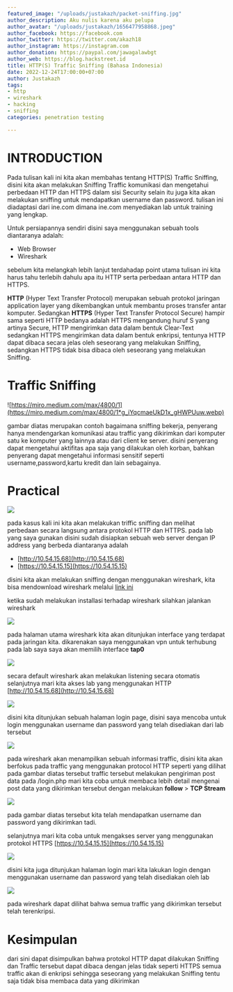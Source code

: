 ```yaml
---
featured_image: "/uploads/justakazh/packet-sniffing.jpg"
author_description: Aku nulis karena aku pelupa
author_avatar: "/uploads/justakazh/1656477958868.jpeg"
author_facebook: https://facebook.com
author_twitter: https://twitter.com/akazh18
author_instagram: https://instagram.com
author_donation: https://paypal.com/jawagalawbgt
author_web: https://blog.hackstreet.id
title: HTTP(S) Traffic Sniffing (Bahasa Indonesia)
date: 2022-12-24T17:00:00+07:00
author: Justakazh
tags:
- http
- wireshark
- hacking
- sniffing
categories: penetration testing

---
```

# **INTRODUCTION**

Pada tulisan kali ini kita akan membahas tentang HTTP(S) Traffic Sniffing, disini kita akan melakukan Sniffing Traffic komunikasi dan mengetahui perbedaan HTTP dan HTTPS dalam sisi Security selain itu juga kita akan melakukan sniffing untuk mendapatkan username dan password. tulisan ini diadaptasi dari ine.com dimana ine.com menyediakan lab untuk training yang lengkap.

Untuk persiapannya sendiri disini saya menggunakan sebuah tools diantaranya adalah:

* Web Browser
* Wireshark

sebelum kita melangkah lebih lanjut terdahadap point utama tulisan ini kita harus tahu terlebih dahulu apa itu HTTP serta perbedaan antara HTTP dan HTTPS.

**HTTP** (Hyper Text Transfer Protocol) merupakan sebuah protokol jaringan application layer yang dikembangkan untuk membantu proses transfer antar komputer. Sedangkan **HTTPS** (Hyper Text Transfer Protocol Secure) hampir sama seperti HTTP bedanya adalah HTTPS mengandung huruf S yang artinya Secure, HTTP mengirimkan data dalam bentuk Clear-Text sedangkan HTTPS mengirimkan data dalam bentuk enkripsi, tentunya HTTP dapat dibaca secara jelas oleh seseorang yang melakukan Sniffing, sedangkan HTTPS tidak bisa dibaca oleh seseorang yang melakukan Sniffing.

# Traffic Sniffing

![https://miro.medium.com/max/4800/1](https://miro.medium.com/max/4800/1*g_iYqcmaeUkD1x_gHWPUuw.webp)

gambar diatas merupakan contoh bagaimana sniffing bekerja, penyerang hanya mendengarkan komunikasi atau traffic yang dikirimkan dari komputer satu ke komputer yang lainnya atau dari client ke server. disini penyerang dapat mengetahui aktifitas apa saja yang dilakukan oleh korban, bahkan penyerang dapat mengetahui informasi sensitif seperti username,password,kartu kredit dan lain sebagainya.

# Practical

![](https://miro.medium.com/max/4800/1*cUE5s8ZYj414yOukc4VQvA.webp)

pada kasus kali ini kita akan melakukan triffic sniffing dan melihat perbedaan secara langsung antara protokol HTTP dan HTTPS. pada lab yang saya gunakan disini sudah disiapkan sebuah web server dengan IP address yang berbeda diantaranya adalah

* [http://10.54.15.68](http://10.54.15.68)
* [https://10.54.15.15](https://10.54.15.15)

disini kita akan melakukan sniffing dengan menggunakan wireshark, kita bisa mendownload wireshark melalui [link ini](https://www.wireshark.org/download.html)

ketika sudah melakukan installasi terhadap wireshark silahkan jalankan wireshark

![](https://miro.medium.com/max/4800/1*zOFua4ht5GDcY6ySnslN9A.webp)

pada halaman utama wireshark kita akan ditunjukan interface yang terdapat pada jaringan kita. dikarenakan saya menggunakan vpn untuk terhubung pada lab saya saya akan memilih interface **tap0**

![](https://miro.medium.com/max/4800/1*KHzpy52N__PVU2U684fAzw.webp)

secara default wireshark akan melakukan listening secara otomatis selanjutnya mari kita akses lab yang menggunakan HTTP [http://10.54.15.68](http://10.54.15.68)

![](https://miro.medium.com/max/4800/1*EnOPyQctGuCN7jqVQKsyxw.webp)

disini kita ditunjukan sebuah halaman login page, disini saya mencoba untuk login menggunakan username dan password yang telah disediakan dari lab tersebut

![](https://miro.medium.com/max/4800/1*kszOahfzTWNE0xArg8CYsw.webp)

pada wireshark akan menampilkan sebuah informasi traffic, disini kita akan berfokus pada traffic yang menggunakan protocol HTTP seperti yang dilihat pada gambar diatas tersebut traffic tersebut melakukan pengiriman post data pada /login.php mari kita coba untuk membaca lebih detail mengenai post data yang dikirimkan tersebut dengan melakukan **follow** > **TCP Stream**

![](https://miro.medium.com/max/4800/1*ehbeFK1Q3uFDCc-y4GOhAw.webp)

pada gambar diatas tersebut kita telah mendapatkan username dan password yang dikirimkan tadi.

selanjutnya mari kita coba untuk mengakses server yang menggunakan protokol HTTPS [https://10.54.15.15](https://10.54.15.15)

![](https://miro.medium.com/max/4800/1*zfZhaLsnqt5OnrdWiE40pA.webp)

disini kita juga ditunjukan halaman login mari kita lakukan login dengan menggunakan username dan password yang telah disediakan oleh lab

![](https://miro.medium.com/max/4800/1*zdVUToy959kdwhD8A7L50g.webp)

pada wireshark dapat dilihat bahwa semua traffic yang dikirimkan tersebut telah terenkripsi.

# Kesimpulan

dari sini dapat disimpulkan bahwa protokol HTTP dapat dilakukan Sniffing dan Traffic tersebut dapat dibaca dengan jelas tidak seperti HTTPS semua traffic akan di enkripsi sehingga seseorang yang melakukan Sniffing tentu saja tidak bisa membaca data yang dikirimkan
